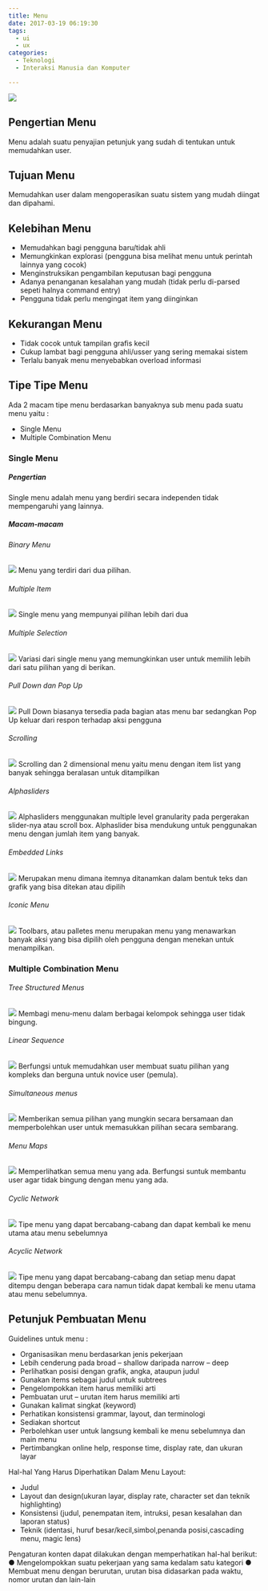 ```yaml
---
title: Menu
date: 2017-03-19 06:19:30
tags:
  - ui
  - ux
categories:
  - Teknologi
  - Interaksi Manusia dan Komputer

---
```

![](/images/ui-ux/Ui-Ux.jpg)
## Pengertian Menu ##
Menu adalah suatu penyajian petunjuk yang sudah di tentukan untuk memudahkan user.

## Tujuan Menu ##
Memudahkan user dalam mengoperasikan suatu sistem yang mudah diingat dan dipahami.

## Kelebihan Menu ##
- Memudahkan bagi pengguna baru/tidak ahli
- Memungkinkan explorasi (pengguna bisa melihat menu untuk perintah lainnya yang cocok)
- Menginstruksikan pengambilan keputusan bagi pengguna
- Adanya penanganan kesalahan yang mudah (tidak perlu di-parsed sepeti halnya command entry)
- Pengguna tidak perlu mengingat item yang diinginkan

## Kekurangan Menu ##
- Tidak cocok untuk tampilan grafis kecil
- Cukup lambat bagi pengguna ahli/usser yang sering memakai sistem
- Terlalu banyak menu menyebabkan overload informasi

## Tipe Tipe Menu
Ada 2 macam tipe menu berdasarkan banyaknya sub menu pada suatu menu yaitu :
- Single Menu
- Multiple Combination Menu

### Single Menu ###
##### Pengertian
Single menu adalah menu yang berdiri secara independen tidak mempengaruhi yang lainnya.

##### Macam-macam #####
###### Binary Menu ######
![](/images/ui-ux/menu/binary-menu.png)
Menu yang terdiri dari dua pilihan.
###### Multiple Item ######
![](/images/ui-ux/menu/multiple-item.png)
Single menu yang mempunyai pilihan lebih dari dua
###### Multiple Selection
![](/images/ui-ux/menu/multiple-selection.png)
Variasi dari single menu yang memungkinkan user untuk memilih lebih dari satu pilihan yang di berikan.
###### Pull Down dan Pop Up
![](/images/ui-ux/menu/pull-down-dan-pop-up.png)
Pull Down biasanya tersedia pada bagian atas menu bar sedangkan Pop Up keluar dari respon terhadap aksi pengguna
###### Scrolling
![](/images/ui-ux/menu/scrolling.png)
Scrolling dan 2 dimensional menu yaitu menu dengan item list yang banyak sehingga beralasan untuk ditampilkan
###### Alphasliders
![](/images/ui-ux/menu/alphasliders.png)
Alphasliders menggunakan multiple level granularity pada pergerakan slider-nya atau scroll box. Alphaslider bisa mendukung untuk penggunakan menu dengan jumlah item yang banyak.
###### Embedded Links
![](/images/ui-ux/menu/embedded-links.png)
Merupakan menu dimana itemnya ditanamkan dalam bentuk teks dan grafik yang bisa ditekan atau dipilih
###### Iconic Menu
![](/images/ui-ux/menu/iconic-menu.png)
Toolbars, atau palletes menu merupakan menu yang menawarkan banyak aksi yang bisa dipilih oleh pengguna dengan menekan untuk menampilkan.

### Multiple Combination Menu ###
###### Tree Structured Menus
![](/images/ui-ux/menu/tree-structured-menus.png)
Membagi menu-menu dalam berbagai kelompok sehingga user tidak bingung.
###### Linear Sequence
![](/images/ui-ux/menu/linier-sequence.png)
Berfungsi untuk memudahkan user membuat suatu pilihan yang kompleks dan berguna untuk novice user (pemula).
###### Simultaneous menus
![](/images/ui-ux/menu/simultaneus-menu.png)
Memberikan semua pilihan yang mungkin secara bersamaan dan memperbolehkan user untuk memasukkan pilihan secara sembarang.
###### Menu Maps
![](/images/ui-ux/menu/menu-maps.png)
Memperlihatkan semua menu yang ada. Berfungsi suntuk membantu user agar tidak bingung dengan menu yang ada.
###### Cyclic Network
![](/images/ui-ux/menu/cyclic-network-menu.png)
Tipe menu yang dapat bercabang-cabang dan dapat kembali ke menu utama atau menu sebelumnya
###### Acyclic Network
![](/images/ui-ux/menu/acyclic-network-menu.png)
Tipe menu yang dapat bercabang-cabang dan setiap menu dapat ditempu dengan beberapa cara namun tidak dapat kembali ke menu utama atau menu sebelumnya.

## Petunjuk Pembuatan Menu ##
Guidelines untuk menu :
- Organisasikan menu berdasarkan jenis pekerjaan
- Lebih cenderung pada broad – shallow daripada narrow – deep
- Perlihatkan posisi dengan grafik, angka, ataupun judul
- Gunakan items sebagai judul untuk subtrees
- Pengelompokkan item harus memiliki arti
- Pembuatan urut – urutan item harus memiliki arti
- Gunakan kalimat singkat (keyword)
- Perhatikan konsistensi grammar, layout, dan terminologi
- Sediakan shortcut
- Perbolehkan user untuk langsung kembali ke menu sebelumnya dan main menu
- Pertimbangkan online help, response time, display rate, dan ukuran layar

Hal-hal Yang Harus Diperhatikan Dalam Menu Layout:
- Judul
- Layout dan design(ukuran layar, display rate, character set dan teknik highlighting)
- Konsistensi (judul, penempatan item, intruksi, pesan kesalahan dan laporan status)
- Teknik (identasi, huruf besar/kecil,simbol,penanda posisi,cascading menu, magic lens)

Pengaturan konten dapat dilakukan dengan memperhatikan hal-hal berikut:
● Mengelompokkan suatu pekerjaan yang sama kedalam satu kategori
● Membuat menu dengan berurutan, urutan bisa didasarkan pada waktu, nomor urutan dan lain-lain
